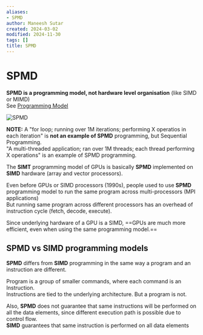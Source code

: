 ```yaml
---
aliases:
- SPMD
author: Maneesh Sutar
created: 2024-03-02
modified: 2024-11-30
tags: []
title: SPMD
---
```


# SPMD

**SPMD is a programming model, not hardware level organisation** (like SIMD or MIMD)  
See [Programming Model](../ComputerArchitecture/programming_and_execution_model.md)

![SPMD](Artifacts/SPMD.jpeg)

**NOTE:** A "for loop; running over 1M iterations; performing X operatios in each iteration" is **not an example of SPMD** programming, but Sequential Programming.  
"A multi-threaded application; ran over 1M threads; each thread performing X operations" is an example of SPMD programming.

The **SIMT** programming model of GPUs is basically **SPMD** implemented on **SIMD** hardware (array and vector processors).

Even before GPUs or SIMD processors (1990s), people used to use **SPMD** programming model to run the same program across multi-processors (MPI applications)  
But running same program across different processors has an overhead of instruction cycle (fetch, decode, execute).

Since underlying hardware of a GPU is a SIMD, ==GPUs are much more efficient, even when using the same programming model.==

## SPMD vs SIMD programming models

**SPMD** differs from **SIMD** programming in the same way a program and an instruction are different.

Program is a group of smaller commands, where each command is an Instruction.  
Instructions are tied to the underlying architecture. But a program is not.

Also, **SPMD** does not guarantee that same instructions will be performed on all the data elements, since different execution path is possible due to control flow.  
**SIMD** guarantees that same instruction is performed on all data elements
